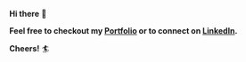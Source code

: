 **Hi there** 👋

**Feel free to checkout my [Portfolio](https://oliverklukas.github.io/) or to connect on [LinkedIn](https://www.linkedin.com/in/oliver-klukas/).**

**Cheers!** :surfer:
